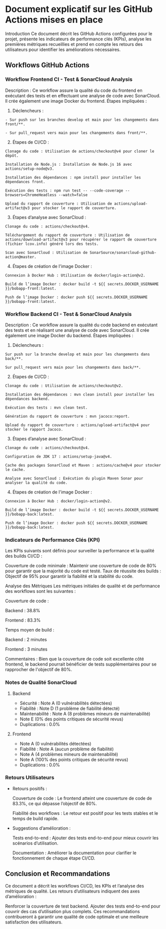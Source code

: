 # Document explicatif sur les GitHub Actions mises en place
Introduction
Ce document décrit les GitHub Actions configurées pour le projet, présente les indicateurs de performance clés (KPIs), analyse les premières métriques recueillies et prend en compte les retours des utilisateurs pour identifier les améliorations nécessaires.

## Workflows GitHub Actions
### Workflow Frontend CI - Test & SonarCloud Analysis
Description : Ce workflow assure la qualité du code du frontend en exécutant des tests et en effectuant une analyse de code avec SonarCloud.
Il crée également une image Docker du frontend.
Étapes impliquées :
  1. Déclencheurs :
  
    - Sur push sur les branches develop et main pour les changements dans front/**.
  
    - Sur pull_request vers main pour les changements dans front/**.
  2. Étapes de CI/CD :
     
    Clonage du code : Utilisation de actions/checkout@v4 pour cloner le dépôt.

    Installation de Node.js : Installation de Node.js 16 avec actions/setup-node@v3.
    
    Installation des dépendances : npm install pour installer les dépendances front.
    
    Exécution des tests : npm run test -- --code-coverage --browsers=ChromeHeadless --watch=false
    
    Upload du rapport de couverture : Utilisation de actions/upload-artifact@v3 pour stocker le rapport de couverture.

  3. Étapes d’analyse avec SonarCloud :
     
    Clonage du code : actions/checkout@v4.
    
    Téléchargement du rapport de couverture : Utilisation de actions/download-artifact@v3 pour récupérer le rapport de couverture (fichier lcov.info) généré lors des tests.
    
    Scan avec SonarCloud : Utilisation de SonarSource/sonarcloud-github-action@master.
    
  4. Étapes de création de l'image Docker :
     
    Connexion à Docker Hub : Utilisation de docker/login-action@v2.
    
    Build de l’image Docker : docker build -t ${{ secrets.DOCKER_USERNAME }}/bobapp-front:latest.
    
    Push de l’image Docker : docker push ${{ secrets.DOCKER_USERNAME }}/bobapp-front:latest.
    
### Workflow Backend CI - Test & SonarCloud Analysis

Description : Ce workflow assure la qualité du code backend en exécutant des tests et en réalisant une analyse de code avec SonarCloud. Il crée également une image Docker du backend.
Étapes impliquées :
  1. Déclencheurs :
     
    Sur push sur la branche develop et main pour les changements dans back/**.
    
    Sur pull_request vers main pour les changements dans back/**.
    
  2. Étapes de CI/CD :
     
    Clonage du code : Utilisation de actions/checkout@v2.
    
    Installation des dépendances : mvn clean install pour installer les dépendances backend.
    
    Exécution des tests : mvn clean test.
    
    Génération du rapport de couverture : mvn jacoco:report.
    
    Upload du rapport de couverture : actions/upload-artifact@v4 pour stocker le rapport Jacoco.

  3. Étapes d’analyse avec SonarCloud :
     
    Clonage du code : actions/checkout@v4.

    Configuration de JDK 17 : actions/setup-java@v4.
    
    Cache des packages SonarCloud et Maven : actions/cache@v4 pour stocker le cache.
    
    Analyse avec SonarCloud : Exécution du plugin Maven Sonar pour analyser la qualité du code.
    
  4. Étapes de création de l'image Docker :
     
    Connexion à Docker Hub : docker/login-action@v2.
    
    Build de l’image Docker : docker build -t ${{ secrets.DOCKER_USERNAME }}/bobapp-back:latest.
    
    Push de l’image Docker : docker push ${{ secrets.DOCKER_USERNAME }}/bobapp-back:latest.
    
### Indicateurs de Performance Clés (KPI)

Les KPIs suivants sont définis pour surveiller la performance et la qualité des builds CI/CD :

Couverture de code minimale : Maintenir une couverture de code de 80% pour garantir que la majorité du code est testé.
Taux de réussite des builds : Objectif de 95% pour garantir la fiabilité et la stabilité du code.

Analyse des Métriques
Les métriques initiales de qualité et de performance des workflows sont les suivantes :

Couverture de code :

Backend : 38.8%

Frontend : 83.3%

Temps moyen de build :

Backend : 2 minutes

Frontend : 3 minutes

Commentaires : Bien que la couverture de code soit excellente côté frontend, le backend pourrait bénéficier de tests supplémentaires pour se rapprocher de l'objectif de 80%.


### Notes de Qualité SonarCloud

1. Backend
   - Sécurité : Note A (0 vulnérabilités détectées)
   - Fiabilité : Note D (1 problème de fiabilité détecté)
   - Maintenabilité : Note A (8 problèmes mineurs de maintenabilité)
   - Note E (0% des points critiques de sécurité revus)
   - Duplications : 0.0%
   
2. Frontend
   - Note A (0 vulnérabilités détectées)
   - Fiabilité : Note A (aucun problème de fiabilité)
   - Note A (4 problèmes mineurs de maintenabilité)
   - Note A (100% des points critiques de sécurité revus)
   - Duplications : 0.0%
     
### Retours Utilisateurs

- Retours positifs :

    Couverture de code : Le frontend atteint une couverture de code de 83.3%, ce qui dépasse l’objectif de 80%.
  
    Fiabilité des workflows : Le retour est positif pour les tests stables et le temps de build rapide.
  
- Suggestions d’amélioration :
  
    Tests end-to-end : Ajouter des tests end-to-end pour mieux couvrir les scénarios d’utilisation.
  
    Documentation : Améliorer la documentation pour clarifier le fonctionnement de chaque étape CI/CD.
  
## Conclusion et Recommandations

Ce document a décrit les workflows CI/CD, les KPIs et l’analyse des métriques de qualité. Les retours d’utilisateurs indiquent des axes d’amélioration :

Renforcer la couverture de test backend.
Ajouter des tests end-to-end pour couvrir des cas d’utilisation plus complets.
Ces recommandations contribueront à garantir une qualité de code optimale et une meilleure satisfaction des utilisateurs.
